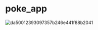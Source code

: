 # poke_app

![da50012393097357b246e441f88b2041](https://github.com/LuizBrzdev/poke_app/assets/80968939/95ed8ebe-ad5d-4d57-9aa7-ef1e80ebd06e)

